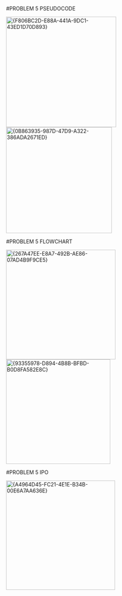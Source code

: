 #PROBLEM 5 PSEUDOCODE

<img width="300" alt="{F806BC2D-E88A-441A-9DC1-43ED1D70D893}" src="https://github.com/user-attachments/assets/e141e17d-539f-458e-9747-acddad5d60a0">
<img width="288" alt="{0B863935-987D-47D9-A322-386ADA2671ED}" src="https://github.com/user-attachments/assets/b5c8cd45-0c30-44fb-acbc-f68bb3c0cc27">


#PROBLEM 5 FLOWCHART

<img width="298" alt="{267A47EE-E8A7-492B-AE86-07AD4B9F9CE5}" src="https://github.com/user-attachments/assets/f7c4fe38-a27e-435b-b75c-0b62c6c308bb">


<img width="284" alt="{93355978-D894-4B8B-BFBD-B0D8FA582E8C}" src="https://github.com/user-attachments/assets/60b4e1db-f210-4330-a0f0-d2e6abe82d3f">


#PROBLEM 5 IPO

<img width="297" alt="{A4964D45-FC21-4E1E-B34B-00E6A7AA636E}" src="https://github.com/user-attachments/assets/9f731802-7bf8-4427-84be-1949846f068b">
